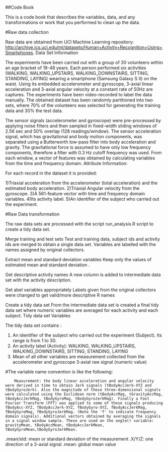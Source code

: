 ##Code Book

This is a code book that describes the variables, data, and any transformations or work that you performed to clean up the data.

#Raw data collection

Raw data are obtained from UCI Machine Learning repository: http://archive.ics.uci.edu/ml/datasets/Human+Activity+Recognition+Using+Smartphones.
Data Set Information

The experiments have been carried out with a group of 30 volunteers within an age bracket of 19-48 years. Each person performed six activities (WALKING, WALKING_UPSTAIRS, WALKING_DOWNSTAIRS, SITTING, STANDING, LAYING) wearing a smartphone (Samsung Galaxy S II) on the waist. Using its embedded accelerometer and gyroscope, 3-axial linear acceleration and 3-axial angular velocity at a constant rate of 50Hz are captures. The experiments have been video-recorded to label the data manually. The obtained dataset has been randomly partitioned into two sets, where 70% of the volunteers was selected for generating the training data and 30% the test data.

The sensor signals (accelerometer and gyroscope) were pre-processed by applying noise filters and then sampled in fixed-width sliding windows of 2.56 sec and 50% overlap (128 readings/window). The sensor acceleration signal, which has gravitational and body motion components, was separated using a Butterworth low-pass filter into body acceleration and gravity. The gravitational force is assumed to have only low frequency components, therefore a filter with 0.3 Hz cutoff frequency was used. From each window, a vector of features was obtained by calculating variables from the time and frequency domain.
Attribute Information:
        
For each record in the dataset it is provided:
        
1)Triaxial acceleration from the accelerometer (total acceleration) and the estimated body acceleration.
2)Triaxial Angular velocity from the gyroscope.
3)A 561-feature vector with time and frequency domain variables.
4)Its activity label.
5)An identifier of the subject who carried out the experiment.


#Raw Data transformation

The raw data sets are processed with the script run_analysis.R script to create a tidy data set.

Merge training and test sets Test and training data, subject ids and activity ids are merged to obtain a single data set. Variables are labelled with the names assigned by original collectors.

Extract mean and standard deviation variables Keep only the values of estimated mean and standard deviation .

Get descriptive activity names A new column is added to intermediate data set with the activity description.

Get abel variables appropriately Labels given from the original collectors were changed to get valid/more descriptive R names

Create a tidy data set From the intermediate data set is created a final tidy data set where numeric variables are averaged for each activity and each subject.
Tidy data set
Variables

The tidy data set contains :
        
1) An identifier of the subject who carried out the experiment (Subject). Its range is from 1 to 30.
2) An activity label (Activity): WALKING, WALKING_UPSTAIRS, WALKING_DOWNSTAIRS, SITTING, STANDING, LAYING
3) Mean of all other variables are measurement collected from the accelerometer and gyroscope 3-axial raw signal (numeric value)

#The variable name convention is like the following:
        
        Measurement: the body linear acceleration and angular velocity were derived in time to obtain Jerk signals (tBodyAccJerk-XYZ and tBodyGyroJerk). Also the magnitude of these three-dimensional signals were calculated using the Euclidean norm (tBodyAccMag, tGravityAccMag, tBodyAccJerkMag, tBodyGyroMag, tBodyGyroJerkMag). Finally a Fast Fourier Transform (FFT) was applied to some of these signals producing fBodyAcc-XYZ, fBodyAccJerk-XYZ, fBodyGyro-XYZ, fBodyAccJerkMag, fBodyGyroMag, fBodyGyroJerkMag. (Note the 'f' to indicate frequency domain signals). Additional vectors obtained by averaging the signals in a signal window sample. These are used on the angle() variable: gravityMean, tBodyAccMean, tBodyAccJerkMean, tBodyGyroMean,tBodyGyroJerkMean.

.mean/std: mean or standard deviation of the measurement
.X/Y/Z: one direction of a 3-axial signal
.mean: global mean value
